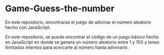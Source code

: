 # Game-Guess-the-number
En este repositorio, encontraras el juego de adivinar el número aleatorio hecho con JavaScript.

En este repositorio, se puede encontrar el código de un juego básico hecho en JavaScript en donde se genera un número aleatorio entre 1 y 100 y tenes ilimitados intentos para acercarte al número hasta adivinarlo.
